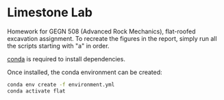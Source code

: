 # Limestone Lab
Homework for GEGN 508 (Advanced Rock Mechanics), flat-roofed excavation assignment. 
To recreate the figures in the report, simply run all the scripts starting with "a"
in order.

[conda](https://docs.conda.io/en/latest/) is required to install dependencies.

Once installed, the conda environment can be created:

```bash
conda env create -f environment.yml
conda activate flat
```
